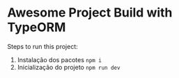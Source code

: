 # Awesome Project Build with TypeORM

Steps to run this project:

1. Instalação dos pacotes `npm i`
2. Inicialização do projeto `npm run dev`

